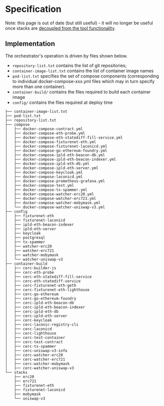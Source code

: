 # Specification

Note: this page is out of date (but still useful) - it will no longer be useful once stacks are [decoupled from the tool functionality](https://github.com/cerc-io/stack-orchestrator/issues/315).

## Implementation

The orchestrator's operation is driven by files shown below. 

- `repository-list.txt` contains the list of git repositories; 
- `container-image-list.txt` contains the list of container image names
- `pod-list.txt` specifies the set of compose components (corresponding to individual docker-compose-xxx.yml files which may in turn specify more than one container).
- `container-build/` contains the files required to build each container image
- `config/` contains the files required at deploy time

```
├── container-image-list.txt
├── pod-list.txt
├── repository-list.txt
├── compose
│   ├── docker-compose-contract.yml
│   ├── docker-compose-eth-probe.yml
│   ├── docker-compose-eth-statediff-fill-service.yml
│   ├── docker-compose-fixturenet-eth.yml
│   ├── docker-compose-fixturenet-laconicd.yml
│   ├── docker-compose-go-ethereum-foundry.yml
│   ├── docker-compose-ipld-eth-beacon-db.yml
│   ├── docker-compose-ipld-eth-beacon-indexer.yml
│   ├── docker-compose-ipld-eth-db.yml
│   ├── docker-compose-ipld-eth-server.yml
│   ├── docker-compose-keycloak.yml
│   ├── docker-compose-laconicd.yml
│   ├── docker-compose-prometheus-grafana.yml
│   ├── docker-compose-test.yml
│   ├── docker-compose-tx-spammer.yml
│   ├── docker-compose-watcher-erc20.yml
│   ├── docker-compose-watcher-erc721.yml
│   ├── docker-compose-watcher-mobymask.yml
│   └── docker-compose-watcher-uniswap-v3.yml
├── config
│   ├── fixturenet-eth
│   ├── fixturenet-laconicd
│   ├── ipld-eth-beacon-indexer
│   ├── ipld-eth-server
│   ├── keycloak
│   ├── postgresql
│   ├── tx-spammer
│   ├── watcher-erc20
│   ├── watcher-erc721
│   ├── watcher-mobymask
│   └── watcher-uniswap-v3
├── container-build
│   ├── cerc-builder-js
│   ├── cerc-eth-probe
│   ├── cerc-eth-statediff-fill-service
│   ├── cerc-eth-statediff-service
│   ├── cerc-fixturenet-eth-geth
│   ├── cerc-fixturenet-eth-lighthouse
│   ├── cerc-go-ethereum
│   ├── cerc-go-ethereum-foundry
│   ├── cerc-ipld-eth-beacon-db
│   ├── cerc-ipld-eth-beacon-indexer
│   ├── cerc-ipld-eth-db
│   ├── cerc-ipld-eth-server
│   ├── cerc-keycloak
│   ├── cerc-laconic-registry-cli
│   ├── cerc-laconicd
│   ├── cerc-lighthouse
│   ├── cerc-test-container
│   ├── cerc-test-contract
│   ├── cerc-tx-spammer
│   ├── cerc-uniswap-v3-info
│   ├── cerc-watcher-erc20
│   ├── cerc-watcher-erc721
│   ├── cerc-watcher-mobymask
│   ├── cerc-watcher-uniswap-v3
└── stacks
    ├── erc20
    ├── erc721
    ├── fixturenet-eth
    ├── fixturenet-laconicd
    ├── mobymask
    └── uniswap-v3
```

